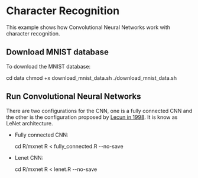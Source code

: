 # Character Recognition

This example shows how Convolutional Neural Networks work with character recognition.

## Download MNIST database

To download the MNIST database:

   cd data
   chmod +x download_mnist_data.sh
   ./download_mnist_data.sh

## Run Convolutional Neural Networks

There are two configurations for the CNN, one is a fully connected CNN and the other is the configuration proposed by [Lecun in 1998](http://yann.lecun.com/exdb/publis/pdf/lecun-98.pdf). It is know as LeNet architecture.

* Fully connected CNN:
    
    cd R/mxnet
    R < fully_connected.R --no-save

* Lenet CNN:

    cd R/mxnet
    R < lenet.R --no-save